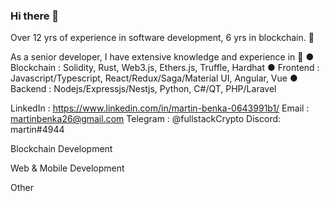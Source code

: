 ### Hi there 👋
Over 12 yrs of experience in software development, 6 yrs in blockchain. 🏅

As a senior developer, I have extensive knowledge and experience in 💪
● Blockchain : Solidity, Rust, Web3.js, Ethers.js, Truffle, Hardhat
● Frontend : Javascript/Typescript, React/Redux/Saga/Material UI, Angular, Vue
● Backend : Nodejs/Expressjs/Nestjs, Python, C#/QT, PHP/Laravel

LinkedIn : https://www.linkedin.com/in/martin-benka-0643991b1/
Email : martinbenka26@gmail.com
Telegram : @fullstackCrypto
Discord: martin#4944

Blockchain Development
     

Web & Mobile Development
       

Other
  
<!--
**devbest555/devbest555** is a ✨ _special_ ✨ repository because its `README.md` (this file) appears on your GitHub profile.

Here are some ideas to get you started:


If you're interested, please DM me.
Looking forward to working with you. 🤝
- 🔭 I’m currently working on ...
- 🌱 I’m currently learning ...
- 👯 I’m looking to collaborate on ...
- 🤔 I’m looking for help with ...
- 💬 Ask me about ...
- 📫 How to reach me: ...
- 😄 Pronouns: ...
- ⚡ Fun fact: ...
-->
